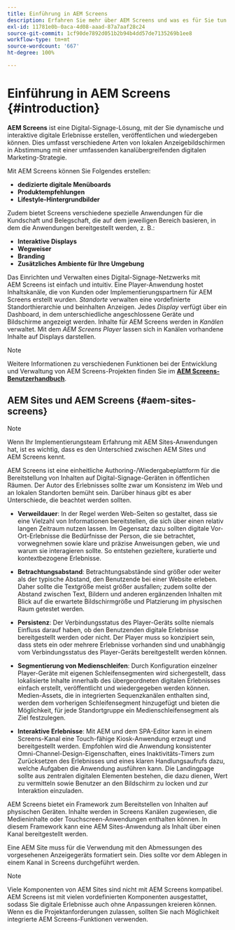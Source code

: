 ```yaml
---
title: Einführung in AEM Screens
description: Erfahren Sie mehr über AEM Screens und was es für Sie tun kann.
exl-id: 11781e0b-0aca-4d08-aaad-87a7aaf28c24
source-git-commit: 1cf90de7892d051b2b94b4dd57de7135269b1ee8
workflow-type: tm+mt
source-wordcount: '667'
ht-degree: 100%

---
```


# Einführung in AEM Screens {#introduction}

**AEM Screens** ist eine Digital-Signage-Lösung, mit der Sie dynamische und interaktive digitale Erlebnisse erstellen, veröffentlichen und wiedergeben können. Dies umfasst verschiedene Arten von lokalen Anzeigebildschirmen in Abstimmung mit einer umfassenden kanalübergreifenden digitalen Marketing-Strategie.

Mit AEM Screens können Sie Folgendes erstellen:

* **dedizierte digitale Menüboards**
* **Produktempfehlungen**
* **Lifestyle-Hintergrundbilder**

Zudem bietet Screens verschiedene spezielle Anwendungen für die Kundschaft und Belegschaft, die auf dem jeweiligen Bereich basieren, in dem die Anwendungen bereitgestellt werden, z. B.:

* **Interaktive Displays**
* **Wegweiser**
* **Branding**
* **Zusätzliches Ambiente für Ihre Umgebung**

Das Einrichten und Verwalten eines Digital-Signage-Netzwerks mit AEM Screens ist einfach und intuitiv. Eine Player-Anwendung hostet Inhaltskanäle, die von Kunden oder Implementierungspartnern für AEM Screens erstellt wurden. *Standorte* verwalten eine vordefinierte Standorthierarchie und beinhalten Anzeigen. Jedes *Display* verfügt über ein Dashboard, in dem unterschiedliche angeschlossene Geräte und Bildschirme angezeigt werden. Inhalte für AEM Screens werden in *Kanälen* verwaltet. Mit dem *AEM Screens Player* lassen sich in Kanälen vorhandene Inhalte auf Displays darstellen.

>[!NOTE]
>
>Weitere Informationen zu verschiedenen Funktionen bei der Entwicklung und Verwaltung von AEM Screens-Projekten finden Sie im **[AEM Screens-Benutzerhandbuch](https://experienceleague.adobe.com/de/docs/experience-manager-screens/user-guide/aem-screens-introduction)**.

## AEM Sites und AEM Screens {#aem-sites-screens}

>[!NOTE]
>
>Wenn Ihr Implementierungsteam Erfahrung mit AEM Sites-Anwendungen hat, ist es wichtig, dass es den Unterschied zwischen AEM Sites und AEM Screens kennt.

AEM Screens ist eine einheitliche Authoring-/Wiedergabeplattform für die Bereitstellung von Inhalten auf Digital-Signage-Geräten in öffentlichen Räumen. Der Autor des Erlebnisses sollte zwar um Konsistenz im Web und an lokalen Standorten bemüht sein. Darüber hinaus gibt es aber Unterschiede, die beachtet werden sollten.

* **Verweildauer**: In der Regel werden Web-Seiten so gestaltet, dass sie eine Vielzahl von Informationen bereitstellen, die sich über einen relativ langen Zeitraum nutzen lassen. Im Gegensatz dazu sollten digitale Vor-Ort-Erlebnisse die Bedürfnisse der Person, die sie betrachtet, vorwegnehmen sowie klare und präzise Anweisungen geben, wie und warum sie interagieren sollte. So entstehen gezieltere, kuratierte und kontextbezogene Erlebnisse.

* **Betrachtungsabstand**: Betrachtungsabstände sind größer oder weiter als der typische Abstand, den Benutzende bei einer Website erleben. Daher sollte die Textgröße meist größer ausfallen; zudem sollte der Abstand zwischen Text, Bildern und anderen ergänzenden Inhalten mit Blick auf die erwartete Bildschirmgröße und Platzierung im physischen Raum getestet werden.

* **Persistenz**: Der Verbindungsstatus des Player-Geräts sollte niemals Einfluss darauf haben, ob den Benutzenden digitale Erlebnisse bereitgestellt werden oder nicht. Der Player muss so konzipiert sein, dass stets ein oder mehrere Erlebnisse vorhanden sind und unabhängig vom Verbindungsstatus des Player-Geräts bereitgestellt werden können.

* **Segmentierung von Medienschleifen**: Durch Konfiguration einzelner Player-Geräte mit eigenen Schleifensegmenten wird sichergestellt, dass lokalisierte Inhalte innerhalb des übergeordneten digitalen Erlebnisses einfach erstellt, veröffentlicht und wiedergegeben werden können. Medien-Assets, die in integrierten Sequenzkanälen enthalten sind, werden dem vorherigen Schleifensegment hinzugefügt und bieten die Möglichkeit, für jede Standortgruppe ein Medienschleifensegment als Ziel festzulegen.

* **Interaktive Erlebnisse**: Mit AEM und dem SPA-Editor kann in einem Screens-Kanal eine Touch-fähige Kiosk-Anwendung erzeugt und bereitgestellt werden. Empfohlen wird die Anwendung konsistenter Omni-Channel-Design-Eigenschaften, eines Inaktivitäts-Timers zum Zurücksetzen des Erlebnisses und eines klaren Handlungsaufrufs dazu, welche Aufgaben die Anwendung ausführen kann. Die Landingpage sollte aus zentralen digitalen Elementen bestehen, die dazu dienen, Wert zu vermitteln sowie Benutzer an den Bildschirm zu locken und zur Interaktion einzuladen.

AEM Screens bietet ein Framework zum Bereitstellen von Inhalten auf physischen Geräten. Inhalte werden in Screens Kanälen zugewiesen, die Medieninhalte oder Touchscreen-Anwendungen enthalten können. In diesem Framework kann eine AEM Sites-Anwendung als Inhalt über einen Kanal bereitgestellt werden.

Eine AEM Site muss für die Verwendung mit den Abmessungen des vorgesehenen Anzeigegeräts formatiert sein. Dies sollte vor dem Ablegen in einem Kanal in Screens durchgeführt werden.

>[!NOTE]
>Viele Komponenten von AEM Sites sind nicht mit AEM Screens kompatibel. AEM Screens ist mit vielen vordefinierten Komponenten ausgestattet, sodass Sie digitale Erlebnisse auch ohne Anpassungen kreieren können. Wenn es die Projektanforderungen zulassen, sollten Sie nach Möglichkeit integrierte AEM Screens-Funktionen verwenden.
